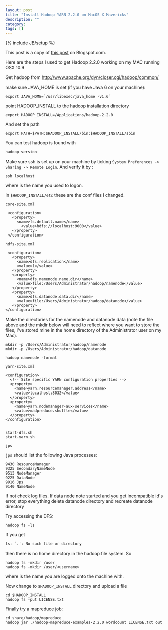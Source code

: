 ```yaml
---
layout: post
title: "Install Hadoop YARN 2.2.0 on MacOS X Mavericks"
description: ""
category: 
tags: []
---
```

{% include JB/setup %}

This post is a copy of [this post](http://ac31004.blogspot.com/2013/10/installing-hadoop-2-on-mac_29.html) on Blogspot.com.

Here are the steps I used to get Hadoop 2.2.0 working on my MAC running OSX 10.9


Get hadoop from http://www.apache.org/dyn/closer.cgi/hadoop/common/

make sure JAVA_HOME is set (if you have Java 6 on your machine):

    export JAVA_HOME=`/usr/libexec/java_home -v1.6`

point HADOOP_INSTALL to the hadoop installation directory

    export HADOOP_INSTALL=/Applications/hadoop-2.2.0

And set the path

    export PATH=$PATH:$HADOOP_INSTALL/bin:$HADOOP_INSTALL/sbin

You can test hadoop is found with

    hadoop version

Make sure ssh is set up on your machine by ticking `System Preferences -> Sharing -> Remote Login`.  And verify it by :

    ssh localhost

where is the name you used to logon.

In `$HADOOP_INSTALL/etc` these are the conf files I changed.

`core-site.xml`

     <configuration>  
       <property>  
         <name>fs.default.name</name>  
           <value>hdfs://localhost:9000</value>  
       </property>  
     </configuration>  

`hdfs-site.xml`

     <configuration>  
       <property>  
         <name>dfs.replication</name>  
         <value>1</value>  
       </property>  
       <property>  
         <name>dfs.namenode.name.dir</name>  
         <value>file:/Users/Administrator/hadoop/namenode</value>  
       </property>  
       <property>  
         <name>dfs.datanode.data.dir</name>  
         <value>file:/Users/Administrator/hadoop/datanode</value>  
       </property>  
    </configuration>  

Make the directories for the namenode and datanode data (note the file above and the mkdir below will need to reflect where you  want to store the files, I've stored mine in the home directory of the Administrator user on my Mac).

    mkdir -p /Users/Administrator/hadoop/namenode
    mkdir -p /Users/Administrator/hadoop/datanode

    hadoop namenode -format

`yarn-site.xml`

    <configuration>  
      <!-- Site specific YARN configuration properties -->  
      <property>  
        <name>yarn.resourcemanager.address</name>  
        <value>localhost:8032</value>  
      </property>  
      <property>  
        <name>yarn.nodemanager-aux-services</name>  
        <value>madpreduce.shuffle</value>  
      </property>  
    </configuration>  


    start-dfs.sh
    start-yarn.sh

    jps

`jps` should list the following Java processes:

    9430 ResourceManager
    9325 SecondaryNameNode
    9513 NodeManager
    9225 DataNode
    9916 Jps
    9140 NameNode

If not check log files.  If data node note started and  you get incompatible id's error, stop everything delete datanode directory and recreate
datanode directory

Try accessing the DFS:

    hadoop fs -ls

If you get 

    ls: `.': No such file or directory

then there is no home directory in the hadoop file system.  So

    hadoop fs -mkdir /user
    hadoop fs -mkdir /user/<username>

where is the name you are logged onto the machine with.

Now change to `$HADOOP_INSTALL` directory and upload a file

    cd $HADOOP_INSTALL
    hadoop fs -put LICENSE.txt 


Finally try a mapreduce job:

    cd share/hadoop/mapreduce
    hadoop jar ./hadoop-mapreduce-examples-2.2.0 wordcount LICENSE.txt out